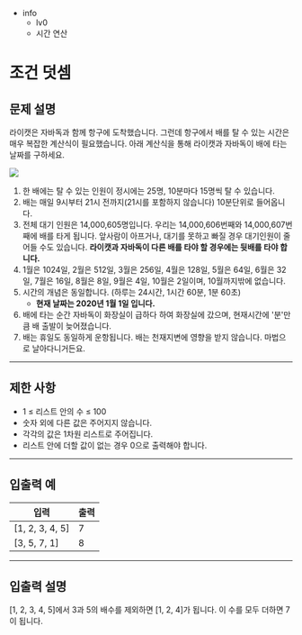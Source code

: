 - info
    - lv0
    - 시간 연산

# 조건 덧셈
## 문제 설명
라이캣은 자바독과 함께 항구에 도착했습니다. 그런데 항구에서 배를 탈 수 있는 시간은 매우 복잡한 계산식이 필요했습니다. 아래 계산식을 통해 라이캣과 자바독이 배에 타는 날짜를 구하세요.

![](./3-1.png)

1. 한 배에는  탈 수 있는 인원이 정시에는 25명, 10분마다 15명씩 탈 수 있습니다.
2. 배는 매일 9시부터 21시 전까지(21시를 포함하지 않습니다) 10분단위로 들어옵니다. 
3. 전체 대기 인원은 14,000,605명입니다. 우리는 14,000,606번째와 14,000,607번째에 배를 타게 됩니다. 앞사람이 아프거나, 대기를 못하고 빠질 경우 대기인원이 줄어들 수도 있습니다. **라이캣과 자바독이 다른 배를 타야 할 경우에는 뒷배를 타야 합니다.**
4. 1월은 1024일, 2월은 512일, 3월은 256일, 4월은 128일, 5월은 64일, 6월은 32일, 7월은 16일, 8월은 8일, 9월은 4일, 10월은 2일이며, 10월까지밖에 없습니다.
5. 시간의 개념은 동일합니다. (하루는 24시간, 1시간 60분, 1분 60초)
    - **현재 날짜는 2020년 1월 1일 입니다.**
6. 배에 타는 순간 자바독이 화장실이 급하다 하여 화장실에 갔으며, 현재시간에 '분'만큼 배 출발이 늦어졌습니다.
7. 배는 휴일도 동일하게 운항됩니다. 배는 천재지변에 영향을 받지 않습니다. 마법으로 날아다니거든요.

---

## 제한 사항

- 1 ≤ 리스트 안의 수 ≤ 100
- 숫자 외에 다른 값은 주어지지 않습니다.
- 각각의 값은 1차원 리스트로 주어집니다.
- 리스트 안에 더할 값이 없는 경우 0으로 출력해야 합니다.

---

## 입출력 예

|   입력    | 출력 |
| --------- | ------ |
| [1, 2, 3, 4, 5] | 7 |
| [3, 5, 7, 1] | 8 |

---

## 입출력 설명
[1, 2, 3, 4, 5]에서 3과 5의 배수를 제외하면 [1, 2, 4]가 됩니다. 이 수를 모두 더하면 7이 됩니다.